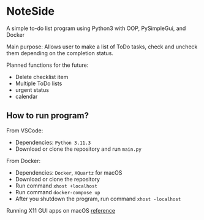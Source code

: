 # NoteSide
A simple to-do list program using Python3 with OOP, PySimpleGui, and Docker

Main purpose:
Allows user to make a list of ToDo tasks, check and uncheck them depending on the completion status. 

Planned functions for the future:
- Delete checklist item
- Multiple ToDo lists
- urgent status
- calendar

## How to run program?
From VSCode: 
 - Dependencies: `Python 3.11.3`
 - Download or clone the repository and run `main.py`

From Docker: 
 - Dependencies: `Docker`, `XQuartz` for macOS
 - Download or clone the repository
 - Run command `xhost +localhost`
 - Run command `docker-compose up`
 - After you shutdown the program, run command `xhost -localhost`

Running X11 GUI apps on macOS [reference ](https://gist.github.com/paul-krohn/e45f96181b1cf5e536325d1bdee6c949)
